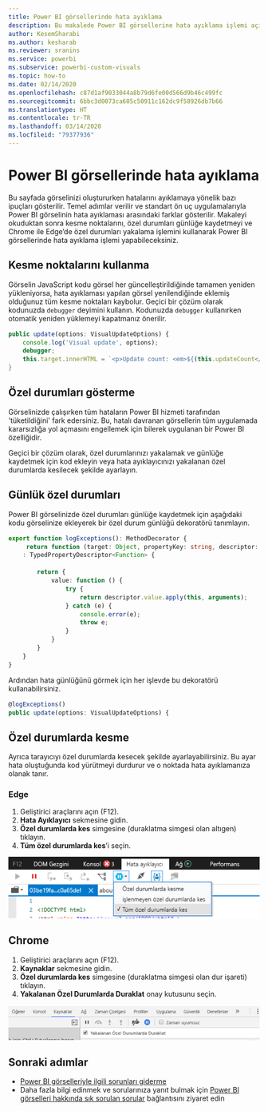 ```yaml
---
title: Power BI görsellerinde hata ayıklama
description: Bu makalede Power BI görsellerine hata ayıklama işlemi açıklanır.
author: KesemSharabi
ms.author: kesharab
ms.reviewer: sranins
ms.service: powerbi
ms.subservice: powerbi-custom-visuals
ms.topic: how-to
ms.date: 02/14/2020
ms.openlocfilehash: c87d1af9033044a8b79d6fe00d566d9b46c499fc
ms.sourcegitcommit: 6bbc3d0073ca605c50911c162dc9f58926db7b66
ms.translationtype: HT
ms.contentlocale: tr-TR
ms.lasthandoff: 03/14/2020
ms.locfileid: "79377936"
---
```

# <a name="how-to-debug-power-bi-visuals"></a>Power BI görsellerinde hata ayıklama

Bu sayfada görselinizi oluştururken hatalarını ayıklamaya yönelik bazı ipuçları gösterilir. Temel adımlar verilir ve standart ön uç uygulamalarıyla Power BI görselinin hata ayıklaması arasındaki farklar gösterilir.
Makaleyi okuduktan sonra kesme noktalarını, özel durumları günlüğe kaydetmeyi ve Chrome ile Edge’de özel durumları yakalama işlemini kullanarak Power BI görsellerinde hata ayıklama işlemi yapabileceksiniz.

## <a name="using-breakpoints"></a>Kesme noktalarını kullanma

Görselin JavaScript kodu görsel her güncelleştirildiğinde tamamen yeniden yükleniyorsa, hata ayıklaması yapılan görsel yenilendiğinde eklemiş olduğunuz tüm kesme noktaları kaybolur. Geçici bir çözüm olarak kodunuzda `debugger` deyimini kullanın. Kodunuzda `debugger` kullanırken otomatik yeniden yüklemeyi kapatmanız önerilir.

```typescript
public update(options: VisualUpdateOptions) {
    console.log('Visual update', options);
    debugger;
    this.target.innerHTML = `<p>Update count: <em>${(this.updateCount</em></p>`;
}
```


## <a name="showing-exceptions"></a>Özel durumları gösterme

Görselinizde çalışırken tüm hataların Power BI hizmeti tarafından 'tüketildiğini' fark edersiniz. Bu, hatalı davranan görsellerin tüm uygulamada kararsızlığa yol açmasını engellemek için bilerek uygulanan bir Power BI özelliğidir.

Geçici bir çözüm olarak, özel durumlarınızı yakalamak ve günlüğe kaydetmek için kod ekleyin veya hata ayıklayıcınızı yakalanan özel durumlarda kesilecek şekilde ayarlayın.


## <a name="log-exceptions"></a>Günlük özel durumları

Power BI görselinizde özel durumları günlüğe kaydetmek için aşağıdaki kodu görselinize ekleyerek bir özel durum günlüğü dekoratörü tanımlayın.

```typescript
export function logExceptions(): MethodDecorator {
     return function (target: Object, propertyKey: string, descriptor: TypedPropertyDescriptor<Function>)
    : TypedPropertyDescriptor<Function> {
            
        return {
            value: function () {
                try {
                    return descriptor.value.apply(this, arguments);
                } catch (e) {
                    console.error(e);
                    throw e;
                }
            }
        }
    }
}
```
Ardından hata günlüğünü görmek için her işlevde bu dekoratörü kullanabilirsiniz.

```typescript
@logExceptions()
public update(options: VisualUpdateOptions) {
```

## <a name="break-on-exceptions"></a>Özel durumlarda kesme

Ayrıca tarayıcıyı özel durumlarda kesecek şekilde ayarlayabilirsiniz. Bu ayar hata oluştuğunda kod yürütmeyi durdurur ve o noktada hata ayıklamanıza olanak tanır.

### <a name="edge"></a>Edge

1. Geliştirici araçlarını açın (F12).
2. **Hata Ayıklayıcı** sekmesine gidin.
3. **Özel durumlarda kes** simgesine (duraklatma simgesi olan altıgen) tıklayın.
4. **Tüm özel durumlarda kes**’i seçin.

![Veri rolü alanları](media/visuals-how-to-debug/how-to-debug-edge.png)

## <a name="chrome"></a>Chrome

1. Geliştirici araçlarını açın (F12).
2. **Kaynaklar** sekmesine gidin.
3. **Özel durumlarda kes** simgesine (duraklatma simgesi olan dur işareti) tıklayın.
4. **Yakalanan Özel Durumlarda Duraklat** onay kutusunu seçin.

![Veri rolü alanları](media/visuals-how-to-debug/how-to-debug-chrome.png)

## <a name="next-steps"></a>Sonraki adımlar
* [Power BI görselleriyle ilgili sorunları giderme](power-bi-custom-visuals-troubleshoot.md)
* Daha fazla bilgi edinmek ve sorularınıza yanıt bulmak için [Power BI görselleri hakkında sık sorulan sorular](power-bi-custom-visuals-faq.md#organizational-power-bi-visuals) bağlantısını ziyaret edin
